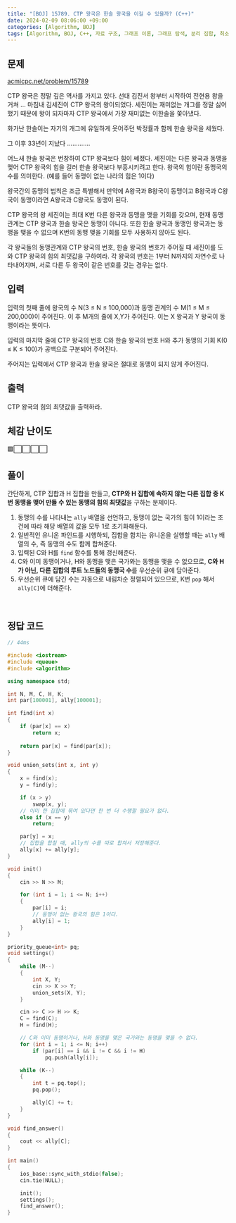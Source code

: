 ```yaml
---
title: "[BOJ] 15789. CTP 왕국은 한솔 왕국을 이길 수 있을까? (C++)"
date: 2024-02-09 08:06:00 +09:00
categories: [Algorithm, BOJ]
tags: [Algorithm, BOJ, C++, 자료 구조, 그래프 이론, 그래프 탐색, 분리 집합, 최소 스패닝 트리, Gold 4]
---
```

## **문제**
[acmicpc.net/problem/15789](https://www.acmicpc.net/problem/15789)

CTP 왕국은 정말 깊은 역사를 가지고 있다. 선대 김진서 왕부터 시작하여 전현용 왕을 거쳐 … 마침내 김세진이 CTP 왕국의 왕이되었다. 세진이는 재미없는 개그를 정말 싫어했기 때문에 왕이 되자마자 CTP 왕국에서 가장 재미없는 이한솔을 쫓아냈다. 

화가난 한솔이는 자기의 개그에 유일하게 웃어주던 박정률과 함께 한솔 왕국을 세웠다.

그 이후 33년이 지났다 …………. 

어느새 한솔 왕국은 번창하여 CTP 왕국보다 힘이 쎄졌다. 세진이는 다른 왕국과 동맹을 맺어 CTP 왕국의 힘을 길러 한솔 왕국보다 부흥시키려고 한다.  왕국의 힘이란 동맹국의 수를 의미한다.  (예를 들어 동맹이 없는 나라의 힘은 1이다)

왕국간의 동맹의 법칙은 조금 특별해서 만약에 A왕국과 B왕국이 동맹이고 B왕국과 C왕국이 동맹이라면 A왕국과 C왕국도 동맹이 된다. 

CTP 왕국의 왕 세진이는 최대 K번 다른 왕국과 동맹을 맺을 기회를 갖으며, 현재 동맹관계는 CTP 왕국과 한솔 왕국은 동맹이 아니다. 또한 한솔 왕국과 동맹인 왕국과는 동맹을 맺을 수 없으며 K번의 동맹 맺을 기회를 모두 사용하지 않아도 된다.

각 왕국들의 동맹관계와 CTP 왕국의 번호, 한솔 왕국의 번호가 주어질 때 세진이를 도와 CTP 왕국의 힘의 최댓값을 구하여라. 각 왕국의 번호는 1부터 N까지의 자연수로 나타내어지며, 서로 다른 두 왕국이 같은 번호를 갖는 경우는 없다.
<br>

## **입력**
입력의 첫째 줄에 왕국의 수 N(3 ≤ N ≤ 100,000)과 동맹 관계의 수 M(1 ≤ M ≤ 200,000)이 주어진다. 이 후 M개의 줄에 X,Y가 주어진다. 이는 X 왕국과 Y 왕국이 동맹이라는 뜻이다.

입력의 마지막 줄에 CTP 왕국의 번호 C와 한솔 왕국의 번호 H와 추가 동맹의 기회 K(0 ≤ K ≤ 100)가 공백으로 구분되어 주어진다. 

주어지는 입력에서 CTP 왕국과 한솔 왕국은 절대로 동맹이 되지 않게 주어진다.
<br>

## **출력**
CTP 왕국의 힘의 최댓값을 출력하라.
<br>

## **체감 난이도**
🟩⬜⬜⬜⬜
<br>

## **풀이**
간단하게, CTP 집합과 H 집합을 만들고, **CTP와 H 집합에 속하지 않는 다른 집합 중 K번 동맹을 맺어 만들 수 있는 동맹의 힘의 최댓값**을 구하는 문제이다.

1. 동맹의 수를 나타내는 `ally` 배열을 선언하고, 동맹이 없는 국가의 힘이 1이라는 조건에 따라 해당 배열의 값을 모두 1로 초기화해둔다.
2. 일반적인 유니온 파인드를 시행하되, 집합을 합치는 유니온을 실행할 때는 `ally` 배열의 수, 즉 동맹의 수도 함께 합쳐준다.
3. 입력된 C와 H를 `find` 함수를 통해 갱신해준다.
4. C와 이미 동맹이거나, H와 동맹을 맺은 국가와는 동맹을 맺을 수 없으므로, **C와 H가 아닌, 다른 집합의 루트 노드들의 동맹국 수**를 우선순위 큐에 담아준다.
5. 우선순위 큐에 담긴 수는 자동으로 내림차순 정렬되어 있으므로, K번 `pop` 해서 `ally[C]`에 더해준다.
<br>

## **정답 코드**
```c++
// 44ms

#include <iostream>
#include <queue>
#include <algorithm>

using namespace std;

int N, M, C, H, K;
int par[100001], ally[100001];

int find(int x)
{
    if (par[x] == x)
        return x;
    
    return par[x] = find(par[x]);
}

void union_sets(int x, int y)
{
    x = find(x);
    y = find(y);

    if (x > y)
        swap(x, y);
    // 이미 한 집합에 묶여 있다면 한 번 더 수행할 필요가 없다.
    else if (x == y)
        return;

    par[y] = x;
    // 집합을 합칠 때, ally의 수를 따로 합쳐서 저장해준다.
    ally[x] += ally[y];
}

void init()
{
    cin >> N >> M;

    for (int i = 1; i <= N; i++)
    {
        par[i] = i;
        // 동맹이 없는 왕국의 힘은 1이다.
        ally[i] = 1;
    }
}

priority_queue<int> pq;
void settings()
{
    while (M--)
    {
        int X, Y;
        cin >> X >> Y;
        union_sets(X, Y);
    }

    cin >> C >> H >> K;
    C = find(C);
    H = find(H);

    // C와 이미 동맹이거나, H와 동맹을 맺은 국가와는 동맹을 맺을 수 없다.
    for (int i = 1; i <= N; i++)
        if (par[i] == i && i != C && i != H)
            pq.push(ally[i]);

    while (K--)
    {
        int t = pq.top();
        pq.pop();

        ally[C] += t;
    }
}

void find_answer()
{
    cout << ally[C];
}

int main()
{
    ios_base::sync_with_stdio(false);
    cin.tie(NULL);

    init();
    settings();
    find_answer();
}
```